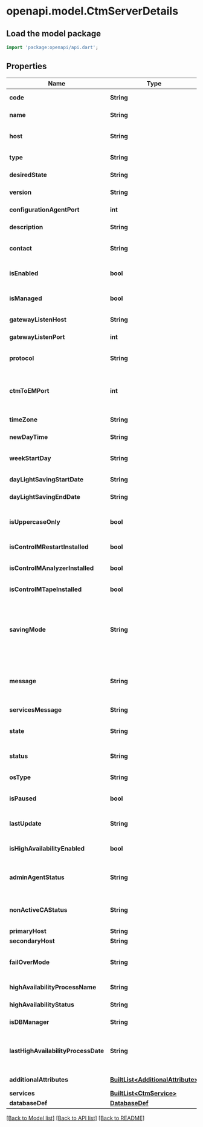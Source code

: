 # openapi.model.CtmServerDetails

## Load the model package
```dart
import 'package:openapi/api.dart';
```

## Properties
Name | Type | Description | Notes
------------ | ------------- | ------------- | -------------
**code** | **String** | Control-M/Server code | [optional] 
**name** | **String** | Control-M/Server unique name | [optional] 
**host** | **String** | Hostname the Control-M/Server is running on | [optional] 
**type** | **String** | Control-M/Server Type [Distributed|zOS] | [optional] 
**desiredState** | **String** | Control-M/Server desired state | [optional] 
**version** | **String** | Control-M/Server version | [optional] 
**configurationAgentPort** | **int** | The Configuration Agent Port | [optional] 
**description** | **String** | Control-M/Server description | [optional] 
**contact** | **String** | Control-M/Server contact information | [optional] 
**isEnabled** | **bool** | Indicates if Control-M/Server is enabled | [optional] 
**isManaged** | **bool** | Indicates if Control-M/Server is managed | [optional] 
**gatewayListenHost** | **String** | Control-M/Server gateway host | [optional] 
**gatewayListenPort** | **int** | Control-M/Server gateway port | [optional] 
**protocol** | **String** | Protocol the Control-M/Server is using | [optional] 
**ctmToEMPort** | **int** | Control-M/Server and Control-M/EM communication port goes through | [optional] 
**timeZone** | **String** | Control-M/Server timezone | [optional] 
**newDayTime** | **String** | Control-M/Server \"New Day\" time | [optional] 
**weekStartDay** | **String** | Control-M/Server first day of the week | [optional] 
**dayLightSavingStartDate** | **String** | Daylight saving time start date | [optional] 
**dayLightSavingEndDate** | **String** | Daylight saving time end date | [optional] 
**isUppercaseOnly** | **bool** | Restrict job attributes inputs to upper case letters only | [optional] 
**isControlMRestartInstalled** | **bool** | Control-M/Restart | [optional] 
**isControlMAnalyzerInstalled** | **bool** | Control-M/Analyzer Installed | [optional] 
**isControlMTapeInstalled** | **bool** | Control-M/Tape Installed | [optional] 
**savingMode** | **String** | Saving Mode property determines what is the current status for the connection with Configuration Agent | [optional] 
**message** | **String** | Control-M/Server message describing the communication status | [optional] 
**servicesMessage** | **String** | Control-M/Server services message | [optional] 
**state** | **String** | Control-M/Server state [up|down]. (Actual State) | [optional] 
**status** | **String** | Calculated Control-M/Server status | [optional] 
**osType** | **String** | Control-M/Server operating system | [optional] 
**isPaused** | **bool** | Indicates if Control-M/Server is paused | [optional] 
**lastUpdate** | **String** | The Control-M/Server last updated date | [optional] 
**isHighAvailabilityEnabled** | **bool** | Indicates if High Availability is installed | [optional] 
**adminAgentStatus** | **String** | Status of configuration agent on active host | [optional] 
**nonActiveCAStatus** | **String** | Status of configuration agent on non-active host | [optional] 
**primaryHost** | **String** | Primary host | [optional] 
**secondaryHost** | **String** | Secondary Host | [optional] 
**failOverMode** | **String** | High Availability fail over mode [Manual, Automatic] | [optional] 
**highAvailabilityProcessName** | **String** | High Availability process name | [optional] 
**highAvailabilityStatus** | **String** | The server high availability status | [optional] 
**isDBManager** | **String** | The server high availability status | [optional] 
**lastHighAvailabilityProcessDate** | **String** | Last high availability Manual/Automatic Failover/Fallback date | [optional] 
**additionalAttributes** | [**BuiltList&lt;AdditionalAttribute&gt;**](AdditionalAttribute.md) | Additional Attributes | [optional] 
**services** | [**BuiltList&lt;CtmService&gt;**](CtmService.md) |  | [optional] 
**databaseDef** | [**DatabaseDef**](DatabaseDef.md) |  | [optional] 

[[Back to Model list]](../README.md#documentation-for-models) [[Back to API list]](../README.md#documentation-for-api-endpoints) [[Back to README]](../README.md)


